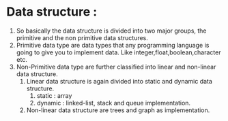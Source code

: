# Data structure :
1. So basically the data structure is divided into two major groups, the primitive and the non primitive data structures.
2. Primitive data type are data types that any programming language is going to give you to implement data. Like integer,float,boolean,character etc.
3. Non-Primitive data type are further classified into linear and non-linear data structure.
	1. Linear data structure is again divided into static and dynamic data structure.
		1. static : array
		2. dynamic : linked-list, stack and queue implementation.
	2. Non-linear data structure are trees and graph as implementation.


